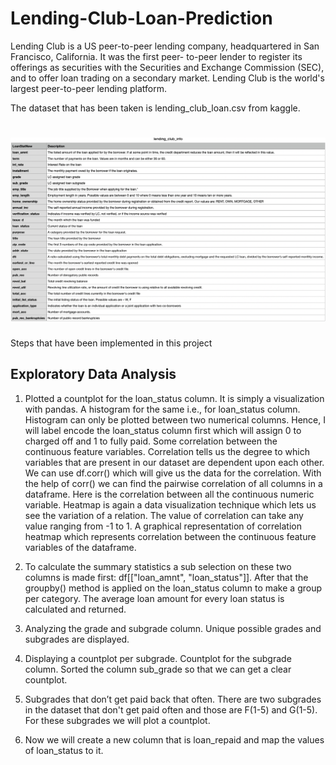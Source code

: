 # Lending-Club-Loan-Prediction
Lending Club is a US peer-to-peer lending company, headquartered in San Francisco, California. It was the first peer-
to-peer lender to register its offerings as securities with the Securities and Exchange Commission (SEC), and to offer loan trading on a secondary market. Lending Club is the world's largest peer-to-peer lending platform.

The dataset that has been taken is lending_club_loan.csv from kaggle.
# ![Rishita Kotiyal header](https://github.com/rishita27/Lending-Club-Loan-Prediction/blob/master/Outputs/Info.png)

Steps that have been implemented in this project

## Exploratory Data Analysis

1. Plotted a countplot for the loan_status column. It is simply a visualization with pandas. A histogram for the same i.e., for loan_status column. Histogram can only be plotted between two numerical columns. Hence, I will label encode the loan_status column first which will assign 0 to charged off and 1 to fully paid. Some correlation between the continuous feature variables. Correlation tells us the degree to which variables that are present in our dataset are dependent upon each other. We can use df.corr() which will give us the data for the correlation. With the help of corr() we can find the pairwise correlation of all columns in a dataframe. Here is the correlation between all the continuous numeric variable. Heatmap is again a data visualization technique which lets us see the variation of a relation. The value of correlation can take any value ranging from -1 to 1. A graphical representation of correlation heatmap which represents correlation between the continuous feature variables of the dataframe.



2. To calculate the summary statistics a sub selection on these two columns is made first: df[["loan_amnt", "loan_status"]]. After that the groupby() method is applied on the loan_status column to make a group per category. The average loan amount for every loan status is calculated and returned.

3. Analyzing the grade and subgrade column. Unique possible grades and subgrades are displayed.
4. Displaying a countplot per subgrade. Countplot for the subgrade column. Sorted the column sub_grade so that we can get a clear countplot.
5. Subgrades that don’t get paid back that often. There are two subgrades in the dataset that don't get paid often and those are F(1-5) and G(1-5). For these subgrades we will plot a countplot.
6. Now we will create a new column that is loan_repaid and map the values of loan_status to it.



